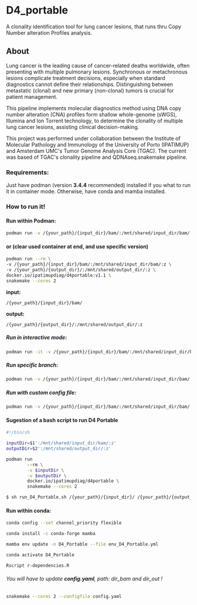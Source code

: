 # D4_portable
A clonality identification tool for lung cancer lesions, that runs thru Copy Number alteration Profiles analysis.

## About
Lung cancer is the leading cause of cancer-related deaths worldwide, often presenting with multiple pulmonary lesions. Synchronous or metachronous lesions complicate treatment decisions, especially when standard diagnostics cannot define their relationships. Distinguishing between metastatic (clonal) and new primary (non-clonal) tumors is crucial for patient management. 

This pipeline implements molecular diagnostics method using DNA copy number alteration (CNA) profiles form shallow whole-genome (sWGS), Illumina and Ion Torrent technology, to determine the clonality of multiple lung cancer lesions, assisting clinical decision-making.



This project was performed under collaboration between the Institute of Molecular Pathology and Immunology of the University of Porto (IPATIMUP) and Amsterdam UMC's Tumor Genome Analysis Core (TGAC).
The current was based of TGAC's clonality pipeline and QDNAseq.snakemake pipeline.


### Requirements:
Just have podman (version **3.4.4** recommended) installed if you what to run it in container mode. Otherwise, have conda and mamba installed.



### How to run it!

#### Run within Podman:
```bash
podman run -v /{your_path}/{input_dir}/bam/:/mnt/shared/input_dir/bam/:z -v /{your_path}/{output_dir}/:/mnt/shared/output_dir/:z docker.io/ipatimupdiag/d4portable snakemake --cores 2
```
#### or (clear used container at end, and use specific version)
```bash
podman run --rm \
-v /{your_path}/{input_dir}/bam/:/mnt/shared/input_dir/bam/:z \
-v /{your_path}/{output_dir}/:/mnt/shared/output_dir/:z \
docker.io/ipatimupdiag/d4portable:v1.1 \
snakemake --cores 2
```


**input:**
```
/{your_path}/{input_dir}/bam/
```

**output:**
```
/{your_path}/{output_dir}/:/mnt/shared/output_dir/:z
```


##### Run in interactive mode:
```bash
podman run -it -v /{your_path}/{input_dir}/bam/:/mnt/shared/input_dir/bam/:z -v /{your_path}/{output_dir}/:/mnt/shared/output_dir/:z docker.io/ipatimupdiag/d4portable bash
```
##### Run specific branch:
```bash
podman run -v /{your_path}/{input_dir}/bam/:/mnt/shared/input_dir/bam/:z -v /{your_path}/{output_dir}/:/mnt/shared/output_dir/:z docker.io/ipatimupdiag/d4portable:v1.0 snakemake --cores 2 --configfile /mnt/shared/config.yaml
```

##### Run with custom config file:
```bash
podman run -v /{your_path}/{input_dir}/bam/:/mnt/shared/input_dir/bam/:z -v /{your_path}/{output_dir}/:/mnt/shared/output_dir/:z docker.io/ipatimupdiag/d4portable snakemake --cores 2 --configfile /mnt/shared/config.yaml 
```

#### Sugestion of a bash script to run D4 Portable
```bash
#!/bin/sh

inputDir=$1':/mnt/shared/input_dir/bam/:z'
outputDir=$2':/mnt/shared/output_dir/:z'

podman run 
        --rm \
        -v $inputDir \
        -v $outputDir \
        docker.io/ipatimupdiag/d4portable \
        snakemake --cores 2
```
```bash
$ sh run_D4_Portable.sh /{your_path}/{input_dir}/ /{your_path}/{output_dir}/
```

#### Run within conda:
```bash
conda config --set channel_priority flexible
```
```bash
conda install -c conda-forge mamba
```
```bash
mamba env update -n D4_Portable --file env_D4_Portable.yml
```
```bash
conda activate D4_Portable
```
```bash
Rscript r-dependencies.R
```
###### You will have to update **config.yaml**, *path*: *dir_bam* and *dir_out* !
```bash
snakemake --cores 2 --configfile config.yaml
```


